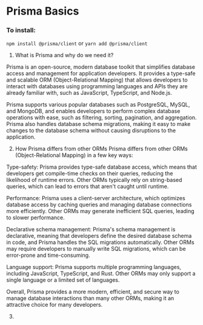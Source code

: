 # Prisma Basics

### To install:

`npm install @prisma/client`
or
`yarn add @prisma/client`

1. What is Prisma and why do we need it?

Prisma is an open-source, modern database toolkit that simplifies database access and management for application developers. It provides a type-safe and scalable ORM (Object-Relational Mapping) that allows developers to interact with databases using programming languages and APIs they are already familiar with, such as JavaScript, TypeScript, and Node.js.

Prisma supports various popular databases such as PostgreSQL, MySQL, and MongoDB, and enables developers to perform complex database operations with ease, such as filtering, sorting, pagination, and aggregation. Prisma also handles database schema migrations, making it easy to make changes to the database schema without causing disruptions to the application.

2. How Prisma differs from other ORMs
   Prisma differs from other ORMs (Object-Relational Mapping) in a few key ways:

Type-safety: Prisma provides type-safe database access, which means that developers get compile-time checks on their queries, reducing the likelihood of runtime errors. Other ORMs typically rely on string-based queries, which can lead to errors that aren't caught until runtime.

Performance: Prisma uses a client-server architecture, which optimizes database access by caching queries and managing database connections more efficiently. Other ORMs may generate inefficient SQL queries, leading to slower performance.

Declarative schema management: Prisma's schema management is declarative, meaning that developers define the desired database schema in code, and Prisma handles the SQL migrations automatically. Other ORMs may require developers to manually write SQL migrations, which can be error-prone and time-consuming.

Language support: Prisma supports multiple programming languages, including JavaScript, TypeScript, and Rust. Other ORMs may only support a single language or a limited set of languages.

Overall, Prisma provides a more modern, efficient, and secure way to manage database interactions than many other ORMs, making it an attractive choice for many developers.

3.
